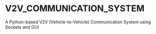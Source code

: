 # V2V_COMMUNICATION_SYSTEM
A Python-based V2V (Vehicle-to-Vehicle) Communication System using Sockets and GUI
